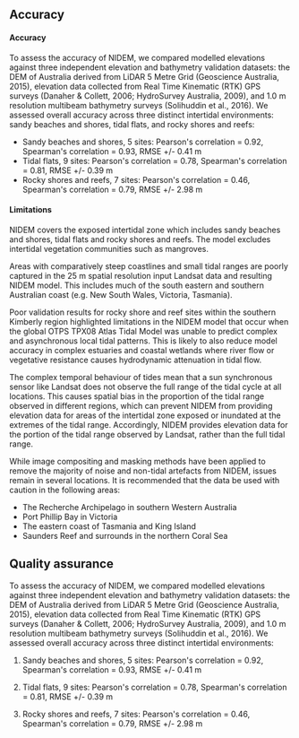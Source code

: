 ## Accuracy

#### Accuracy

To assess the accuracy of NIDEM, we compared modelled elevations against three independent elevation and bathymetry validation datasets: the DEM of Australia derived from LiDAR 5 Metre Grid (Geoscience Australia, 2015), elevation data collected from Real Time Kinematic (RTK) GPS surveys (Danaher & Collett, 2006; HydroSurvey Australia, 2009), and 1.0 m resolution multibeam bathymetry surveys (Solihuddin et al., 2016). We assessed overall accuracy across three distinct intertidal environments: sandy beaches and shores, tidal flats, and rocky shores and reefs:

* Sandy beaches and shores, 5 sites: Pearson's correlation = 0.92, Spearman's correlation = 0.93, RMSE +/- 0.41 m
* Tidal flats, 9 sites: Pearson's correlation = 0.78, Spearman's correlation = 0.81, RMSE +/- 0.39 m
* Rocky shores and reefs, 7 sites: Pearson's correlation = 0.46, Spearman's correlation = 0.79, RMSE +/- 2.98 m

#### Limitations

NIDEM covers the exposed intertidal zone which includes sandy beaches and shores, tidal flats and rocky shores and reefs. The model excludes intertidal vegetation communities such as mangroves.

Areas with comparatively steep coastlines and small tidal ranges are poorly captured in the 25 m spatial resolution input Landsat data and resulting NIDEM model. This includes much of the south eastern and southern Australian coast (e.g. New South Wales, Victoria, Tasmania).

Poor validation results for rocky shore and reef sites within the southern Kimberly region highlighted limitations in the NIDEM model that occur when the global OTPS TPX08 Atlas Tidal Model was unable to predict complex and asynchronous local tidal patterns. This is likely to also reduce model accuracy in complex estuaries and coastal wetlands where river flow or vegetative resistance causes hydrodynamic attenuation in tidal flow.

The complex temporal behaviour of tides mean that a sun synchronous sensor like Landsat does not observe the full range of the tidal cycle at all locations. This causes spatial bias in the proportion of the tidal range observed in different regions, which can prevent NIDEM from providing elevation data for areas of the intertidal zone exposed or inundated at the extremes of the tidal range. Accordingly, NIDEM provides elevation data for the portion of the tidal range observed by Landsat, rather than the full tidal range.

While image compositing and masking methods have been applied to remove the majority of noise and non-tidal artefacts from NIDEM, issues remain in several locations. It is recommended that the data be used with caution in the following areas: 

* The Recherche Archipelago in southern Western Australia
* Port Phillip Bay in Victoria
* The eastern coast of Tasmania and King Island
* Saunders Reef and surrounds in the northern Coral Sea

## Quality assurance

To assess the accuracy of NIDEM, we compared modelled elevations against three independent elevation and bathymetry validation datasets: the DEM of Australia derived from LiDAR 5 Metre Grid (Geoscience Australia, 2015), elevation data collected from Real Time Kinematic (RTK) GPS surveys (Danaher & Collett, 2006; HydroSurvey Australia, 2009), and 1.0 m resolution multibeam bathymetry surveys (Solihuddin et al., 2016). We assessed overall accuracy across three distinct intertidal environments:

1) Sandy beaches and shores, 5 sites: Pearson's correlation = 0.92, Spearman's correlation = 0.93, RMSE +/- 0.41 m

2) Tidal flats, 9 sites: Pearson's correlation = 0.78, Spearman's correlation = 0.81, RMSE +/- 0.39 m

3) Rocky shores and reefs, 7 sites: Pearson's correlation = 0.46, Spearman's correlation = 0.79, RMSE +/- 2.98 m

